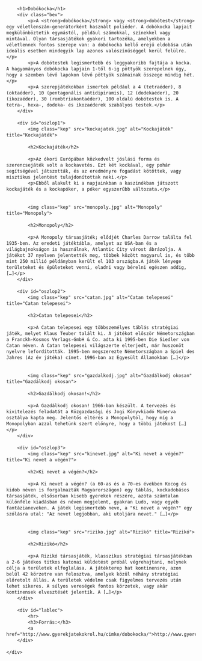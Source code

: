 <!DOCTYPE html>
<html lang="en">

<head>
<!-- Színek: 
		- világoskék: #f0f8ff
		- sötétkék: #00008b
		- sötétpiros: #dc143c
	 Háttérkép: "bg.png"
	 Betűtípus: Verdana
-->
<link rel="stylesheet" type="text/css" href="dkstilus.css">

<title>Dobókocka</title>

</head>
<body>

<div id="tartalom">

		<h1>Dobókocka</h1>
		<div class="bev">
			<p>A <strong>dobókocka</strong> vagy <strong>dobótest</strong> egy véletlenszám-generátorként használt poliéder. A dobókocka lapjait megkülönböztetik egymástól, például számokkal, színekkel vagy mintával. Olyan társasjátékok gyakori tartozéka, amelyekben a véletlennek fontos szerepe van: a dobókocka kellő erejű eldobása után ideális esetben mindegyik lap azonos valószínűséggel kerül felülre.</p>
			<p>A dobótestek legismertebb és leggyakoribb fajtája a kocka. A hagyományos dobókocka lapjain 1-től 6-ig pöttyök szerepelnek úgy, hogy a szemben lévő lapokon lévő pöttyök számainak összege mindig hét.</p>
			<p>A szerepjátékokban ismertek például a 4 (tetraéder), 8 (oktaéder), 10 (pentagonális antidipiramis), 12 (dodekaéder), 20 (ikozaéder), 30 (rombtriakontaéder), 100 oldalú dobótestek is. A tetra-, hexa-, dodeka- és ikozaéderek szabályos testek.</p>
		</div>

		<div id="oszlop1">
			<img class="kep" src="kockajatek.jpg" alt="Kockajáték" title="Kockajáték">

			<h2>Kockajáték</h2>

			<p>Az ókori Európában közkedvelt jóslási forma és szerencsejáték volt a kockavetés. Ezt két kockával, egy pohár segítségével játszották, és az eredményre fogadást kötöttek, vagy misztikus jelentést tulajdonítottak neki.</p>
			<p>Ebből alakult ki a napjainkban a kaszinókban játszott kockajáték és a kockapóker, a póker egyszerűbb változata.</p>


			<img class="kep" src="monopoly.jpg" alt="Monopoly" title="Monopoly">

			<h2>Monopoly</h2>

			<p>A Monopoly társasjáték; elődjét Charles Darrow találta fel 1935-ben. Az eredeti játéktábla, amelyet az USA-ban és a világbajnokságon is használnak, Atlantic City várost ábrázolja. A játékot 37 nyelven jelentették meg, többek között magyarul is, és több mint 250 millió példányban került el 103 országba.A játék lényege területeket és épületeket venni, eladni vagy bérelni egészen addig, […]</p>
		</div>

		<div id="oszlop2">
			<img class="kep" src="catan.jpg" alt="Catan telepesei" title="Catan telepesei">

			<h2>Catan telepesei</h2>

			<p>A Catan telepesei egy többszemélyes táblás stratégiai játék, melyet Klaus Teuber talált ki. A játékot először Németországban a Franckh-Kosmos Verlags-GmbH & Co. adta ki 1995-ben Die Siedler von Catan néven. A Catan telepesei világszerte elterjedt, már huszonöt nyelvre lefordították. 1995-ben megszerezte Németországban a Spiel des Jahres (Az év játéka) címet. 1996-ban az Egyesült Államokban […]</p>


			<img class="kep" src="gazdalkodj.jpg" alt="Gazdálkodj okosan" title="Gazdálkodj okosan">

			<h2>Gazdálkodj okosan!</h2>

			<p>A Gazdálkodj okosan! 1966-ban készült. A tervezés és kivitelezés feladatát a Közgazdasági és Jogi Könyvkiadó Minerva osztálya kapta meg. Jelentős eltérés a Monopolytól, hogy míg a Monopolyban azzal tehetünk szert előnyre, hogy a többi játékost […]</p>
		</div>

		<div id="oszlop3">
			<img class="kep" src="kinevet.jpg" alt="Ki nevet a végén?" title="Ki nevet a végén?">

			<h2>Ki nevet a végén?</h2>

			<p>A Ki nevet a végén? (a 60-as és a 70-es években Kocog és kidob néven is forgalmazták Magyarországon) egy táblás, kockadobásos társasjáték, elsősorban kisebb gyerekek részére, azóta számtalan különféle kiadásban és néven megjelent, gyakran Ludo, vagy egyéb fantázianeveken. A játék legismertebb neve, a "Ki nevet a végén?" egy szólásra utal: "Az nevet legjobban, aki utoljára nevet." […]</p>


			<img class="kep" src="riziko.jpg" alt="Rizikó" title="Rizikó">

			<h2>Rizikó</h2>

			<p>A Rizikó társasjáték, klasszikus stratégiai társasjátékban a 2-6 játékos titkos katonai küldetést próbál végrehajtani, melynek célja a területek elfoglalása. A játékterep hat kontinensre, azon belül 42 körzetre van felosztva, amelyek közül néhány stratégiai előretolt állás. A területek védelme csak figyelmes tervezés után lehet sikeres. A súlyos vereségek fontos körzetek, vagy akár kontinensek elvesztését jelentik. A […]</p>
		</div>

		<div id="lablec">
			<hr>
			<h3>Forrás:</h3>
			<a href="http://www.gyerekjatekokrol.hu/cimke/dobokocka/">http://www.gyerekjatekokrol.hu/cimke/dobokocka/</a> 
		</div>	
		
	</div>

</body>
</html>

